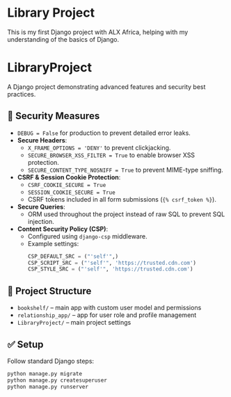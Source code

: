 # Library Project

This is my first Django project with ALX Africa, helping with my understanding of the basics of Django.

# LibraryProject

A Django project demonstrating advanced features and security best practices.

## 🔐 Security Measures

- `DEBUG = False` for production to prevent detailed error leaks.
- **Secure Headers**:
  - `X_FRAME_OPTIONS = 'DENY'` to prevent clickjacking.
  - `SECURE_BROWSER_XSS_FILTER = True` to enable browser XSS protection.
  - `SECURE_CONTENT_TYPE_NOSNIFF = True` to prevent MIME-type sniffing.
- **CSRF & Session Cookie Protection**:
  - `CSRF_COOKIE_SECURE = True`
  - `SESSION_COOKIE_SECURE = True`
  - CSRF tokens included in all form submissions (`{% csrf_token %}`).
- **Secure Queries**:
  - ORM used throughout the project instead of raw SQL to prevent SQL injection.
- **Content Security Policy (CSP)**:
  - Configured using `django-csp` middleware.
  - Example settings:
    ```python
    CSP_DEFAULT_SRC = ("'self'",)
    CSP_SCRIPT_SRC = ("'self'", 'https://trusted.cdn.com')
    CSP_STYLE_SRC = ("'self'", 'https://trusted.cdn.com')
    ```

## 📁 Project Structure

- `bookshelf/` – main app with custom user model and permissions
- `relationship_app/` – app for user role and profile management
- `LibraryProject/` – main project settings

## ✅ Setup

Follow standard Django steps:
```bash
python manage.py migrate
python manage.py createsuperuser
python manage.py runserver
